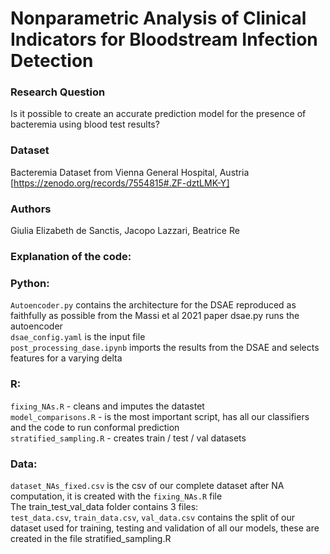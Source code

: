 # Nonparametric Analysis of Clinical Indicators for Bloodstream Infection Detection
### Research Question
Is it possible to create an accurate prediction model for the presence of bacteremia using blood test results?
### Dataset
Bacteremia Dataset from Vienna General Hospital, Austria [https://zenodo.org/records/7554815#.ZF-dztLMK-Y]
### Authors
Giulia Elizabeth de Sanctis, Jacopo Lazzari, Beatrice Re <br>

### Explanation of the code: <br>
### Python: <br>
`Autoencoder.py` contains the architecture for the DSAE reproduced as faithfully as possible from the Massi et al 2021 paper
dsae.py runs the autoencoder <br>
`dsae_config.yaml` is the input file <br>
`post_processing_dase.ipynb` imports the results from the DSAE and selects features for a varying delta <br>
### R: <br>
`fixing_NAs.R` - cleans and imputes the datastet <br>
`model_comparisons.R` - is the most important script, has all our classifiers and the code to run conformal prediction <br>
`stratified_sampling.R` - creates train / test / val datasets <br>
### Data: <br>
`dataset_NAs_fixed.csv` is the csv of our complete dataset after NA computation, it is created with the `fixing_NAs.R` file <br>
The train_test_val_data folder contains 3 files:<br>
`test_data.csv`, `train_data.csv`, `val_data.csv` contains the split of our dataset used for training, testing and validation of all our models, these are created in the file stratified_sampling.R
